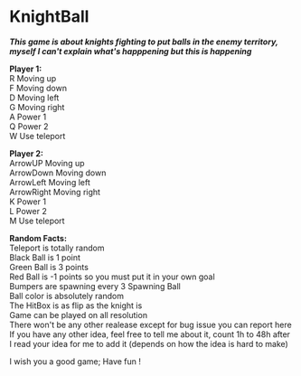 # KnightBall

***This game is about knights fighting to put balls in the enemy territory, myself I can't explain what's happpening but this is happening*** </br>


**Player 1:**</br>
R Moving up</br>
F Moving down</br>
D Moving left</br>
G Moving right</br>
A Power 1</br>
Q Power 2</br>
W Use teleport</br>

**Player 2:**</br>
ArrowUP Moving up</br>
ArrowDown Moving down</br>
ArrowLeft Moving left</br>
ArrowRight Moving right</br>
K Power 1</br>
L Power 2</br>
M Use teleport</br>

**Random Facts:**</br>
Teleport is totally random</br>
Black Ball is 1 point</br>
Green Ball is 3 points</br>
Red Ball is -1 points so you must put it in your own goal</br>
Bumpers are spawning every 3 Spawning Ball</br>
Ball color is absolutely random</br>
The HitBox is as flip as the knight is</br>
Game can be played on all resolution</br>
There won't be any other realease except for bug issue you can report here</br>
If you have any other idea, feel free to tell me about it, count 1h to 48h after I read your idea for me to add it (depends on how the idea is hard to make)</br>

I wish you a good game; Have fun !</br>

